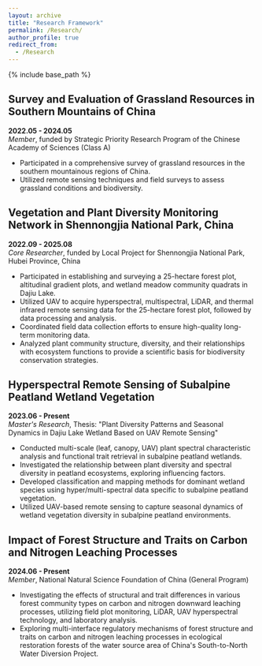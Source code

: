```yaml
---
layout: archive
title: "Research Framework"
permalink: /Research/
author_profile: true
redirect_from:
  - /Research
---
```


{% include base_path %}


## Survey and Evaluation of Grassland Resources in Southern Mountains of China  
**2022.05 - 2024.05**  
*Member*, funded by Strategic Priority Research Program of the Chinese Academy of Sciences (Class A)  
- Participated in a comprehensive survey of grassland resources in the southern mountainous regions of China.  
- Utilized remote sensing techniques and field surveys to assess grassland conditions and biodiversity.  

## Vegetation and Plant Diversity Monitoring Network in Shennongjia National Park, China  
**2022.09 - 2025.08**  
*Core Researcher*, funded by Local Project for Shennongjia National Park, Hubei Province, China  
- Participated in establishing and surveying a 25-hectare forest plot, altitudinal gradient plots, and wetland meadow community quadrats in Dajiu Lake.  
- Utilized UAV to acquire hyperspectral, multispectral, LiDAR, and thermal infrared remote sensing data for the 25-hectare forest plot, followed by data processing and analysis.  
- Coordinated field data collection efforts to ensure high-quality long-term monitoring data.  
- Analyzed plant community structure, diversity, and their relationships with ecosystem functions to provide a scientific basis for biodiversity conservation strategies.  

## Hyperspectral Remote Sensing of Subalpine Peatland Wetland Vegetation  
**2023.06 - Present**  
*Master's Research*, Thesis: "Plant Diversity Patterns and Seasonal Dynamics in Dajiu Lake Wetland Based on UAV Remote Sensing"  
- Conducted multi-scale (leaf, canopy, UAV) plant spectral characteristic analysis and functional trait retrieval in subalpine peatland wetlands.  
- Investigated the relationship between plant diversity and spectral diversity in peatland ecosystems, exploring influencing factors.  
- Developed classification and mapping methods for dominant wetland species using hyper/multi-spectral data specific to subalpine peatland vegetation.  
- Utilized UAV-based remote sensing to capture seasonal dynamics of wetland vegetation diversity in subalpine peatland environments.  

## Impact of Forest Structure and Traits on Carbon and Nitrogen Leaching Processes  
**2024.06 - Present**  
*Member*, National Natural Science Foundation of China (General Program)  
- Investigating the effects of structural and trait differences in various forest community types on carbon and nitrogen downward leaching processes, utilizing field plot monitoring, LiDAR, UAV hyperspectral technology, and laboratory analysis.  
- Exploring multi-interface regulatory mechanisms of forest structure and traits on carbon and nitrogen leaching processes in ecological restoration forests of the water source area of China's South-to-North Water Diversion Project.  

